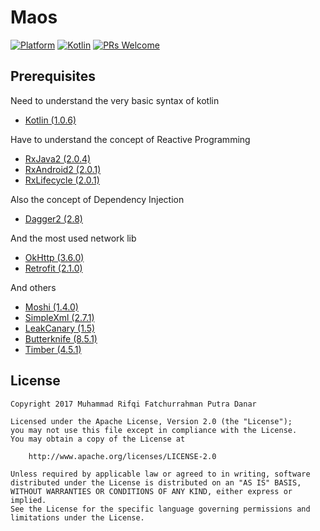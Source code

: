# Maos
[![Platform](https://img.shields.io/badge/platform-android-green.svg)](http://developer.android.com/index.html)
[![Kotlin](https://img.shields.io/badge/kotlin-1.0.6-blue.svg)](http://kotlinlang.org)
[![PRs Welcome](https://img.shields.io/badge/prs-welcome-brightgreen.svg)](http://makeapullrequest.com)

## Prerequisites
Need to understand the very basic syntax of kotlin
- [Kotlin (1.0.6)](https://github.com/JetBrains/kotlin)

Have to understand the concept of Reactive Programming
- [RxJava2 (2.0.4)](https://github.com/ReactiveX/RxJava/tree/2.x)
- [RxAndroid2 (2.0.1)](https://github.com/ReactiveX/RxAndroid/tree/2.x)
- [RxLifecycle (2.0.1)](https://github.com/trello/RxLifecycle/tree/2.x)

Also the concept of Dependency Injection
- [Dagger2 (2.8)](https://github.com/google/dagger)

And the most used network lib
- [OkHttp (3.6.0)](https://github.com/square/okhttp)
- [Retrofit (2.1.0)](https://github.com/square/retrofit)

And others
- [Moshi (1.4.0)](https://github.com/square/moshi)
- [SimpleXml (2.7.1)](http://simple.sourceforge.net/download/stream/doc/tutorial/tutorial.php#scatter)
- [LeakCanary (1.5)](https://github.com/square/leakcanary)
- [Butterknife (8.5.1)](https://github.com/JakeWharton/butterknife)
- [Timber (4.5.1)](https://github.com/JakeWharton/timber)

## License
    Copyright 2017 Muhammad Rifqi Fatchurrahman Putra Danar

    Licensed under the Apache License, Version 2.0 (the "License");
    you may not use this file except in compliance with the License.
    You may obtain a copy of the License at

        http://www.apache.org/licenses/LICENSE-2.0

    Unless required by applicable law or agreed to in writing, software
    distributed under the License is distributed on an "AS IS" BASIS,
    WITHOUT WARRANTIES OR CONDITIONS OF ANY KIND, either express or implied.
    See the License for the specific language governing permissions and
    limitations under the License.
